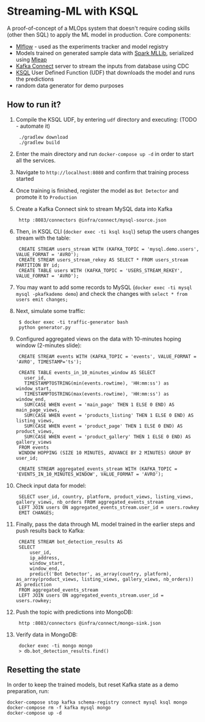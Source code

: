 # Streaming-ML with KSQL

A proof-of-concept of a MLOps system that doesn't require coding skills (other then SQL) to apply the ML model in production. Core components:

* [Mlflow](https://mlflow.org/) - used as the experiments tracker and model registry
* Models trained on generated sample data with [Spark MLLib](https://spark.apache.org/mllib/), serialized using [Mleap](https://github.com/combust/mleap)
* [Kafka Connect](https://kafka.apache.org/documentation/#connect) server to stream the inputs from database using CDC
* [KSQL](https://ksqldb.io/) User Defined Function (UDF) that downloads the model and runs the predictions
* random data generator for demo purposes

## How to run it?

1. Compile the KSQL UDF, by entering `udf` directory and executing: (TODO - automate it)

        ./gradlew download 
        ./gradlew build

1. Enter the main directory and run `docker-compose up -d` in order to start all the services. 
1. Navigate to `http://localhost:8080` and confirm that training process started
1. Once training is finished, register the model as `Bot Detector` and promote it to `Production`
1. Create a Kafka Connect sink to stream MySQL data into Kafka

        http :8083/connectors @infra/connect/mysql-source.json

1. Then, in KSQL CLI (`docker exec -ti ksql ksql`) setup the users changes stream with the table:

        CREATE STREAM users_stream WITH (KAFKA_TOPIC = 'mysql.demo.users', VALUE_FORMAT = 'AVRO');
        CREATE STREAM users_stream_rekey AS SELECT * FROM users_stream PARTITION BY id;
        CREATE TABLE users WITH (KAFKA_TOPIC = 'USERS_STREAM_REKEY', VALUE_FORMAT = 'AVRO');

1. You may want to add some records to MySQL (`docker exec -ti mysql mysql -pkafkademo demo`) and check the changes with `select * from users emit changes;`
1. Next, simulate some traffic:

        $ docker exec -ti traffic-generator bash
        python generator.py

1. Configured aggregated views on the data with 10-minutes hoping window (2-minutes slide):

        CREATE STREAM events WITH (KAFKA_TOPIC = 'events', VALUE_FORMAT = 'AVRO', TIMESTAMP='ts');

        CREATE TABLE events_in_10_minutes_window AS SELECT 
          user_id,
          TIMESTAMPTOSTRING(min(events.rowtime), 'HH:mm:ss') as window_start,
          TIMESTAMPTOSTRING(max(events.rowtime), 'HH:mm:ss') as window_end,
          SUM(CASE WHEN event = 'main_page' THEN 1 ELSE 0 END) AS main_page_views,
          SUM(CASE WHEN event = 'products_listing' THEN 1 ELSE 0 END) AS listing_views,
          SUM(CASE WHEN event = 'product_page' THEN 1 ELSE 0 END) AS product_views,
          SUM(CASE WHEN event = 'product_gallery' THEN 1 ELSE 0 END) AS gallery_views
        FROM events 
        WINDOW HOPPING (SIZE 10 MINUTES, ADVANCE BY 2 MINUTES) GROUP BY user_id;

        CREATE STREAM aggregated_events_stream WITH (KAFKA_TOPIC = 'EVENTS_IN_10_MINUTES_WINDOW', VALUE_FORMAT = 'AVRO');

1. Check input data for model:

        SELECT user_id, country, platform, product_views, listing_views, gallery_views, nb_orders FROM aggregated_events_stream
        LEFT JOIN users ON aggregated_events_stream.user_id = users.rowkey
        EMIT CHANGES;

1. Finally, pass the data through ML model trained in the earlier steps and push results back to Kafka:

        CREATE STREAM bot_detection_results AS
        SELECT
            user_id,
            ip_address,
            window_start,
            window_end,
            predict('Bot Detector', as_array(country, platform), as_array(product_views, listing_views, gallery_views, nb_orders)) AS prediction
        FROM aggregated_events_stream
        LEFT JOIN users ON aggregated_events_stream.user_id = users.rowkey;

1. Push the topic with predictions into MongoDB:

        http :8083/connectors @infra/connect/mongo-sink.json

1. Verify data in MongoDB:

        docker exec -ti mongo mongo
        > db.bot_detection_results.find()

## Resetting the state

In order to keep the trained models, but reset Kafka state as a demo preparation, run:

    docker-compose stop kafka schema-registry connect mysql ksql mongo
    docker-compose rm -f kafka mysql mongo
    docker-compose up -d
